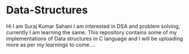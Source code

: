 # Data-Structures
Hi I am Suraj Kumar Sahani
I am interested in DSA and problem solving, currently I am learning the same.
This repository contains some of my implementations of Data structures in C language and I will be uploading more as per my learnings to come....
